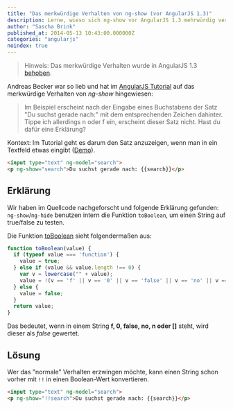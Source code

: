 ```yaml
---
title: "Das merkwürdige Verhalten von ng-show (vor AngularJS 1.3)"
description: Lerne, wieso sich ng-show vor AngularJS 1.3 mehrwürdig verhalten hat.
author: "Sascha Brink"
published_at: 2014-05-13 10:43:00.000000Z
categories: "angularjs"
noindex: true
---
```


> Hinweis: Das merkwürdige Verhalten wurde in AngularJS 1.3 [behoben](https://github.com/angular/angular.js/commit/bdfc9c02d021e08babfbc966a007c71b4946d69d).

Andreas Becker war so lieb und hat im [AngularJS Tutorial](/artikel/angularjs-tutorial-deutsch/) auf das merkwürdige Verhalten von *ng-show* hingewiesen:

> Im Beispiel erscheint nach der Eingabe eines Buchstabens der Satz "Du suchst gerade nach:" mit dem entsprechenden Zeichen dahinter. Tippe ich allerdings n oder f ein, erscheint dieser Satz nicht.  Hast du dafür eine Erklärung?

Kontext: Im Tutorial geht es darum den Satz anzuzeigen, wenn man in ein Textfeld etwas eingibt ([Demo](http://angularjs-de.github.io/angularjs-tutorial-code/04-directives/)).

```html
<input type="text" ng-model="search">
<p ng-show="search">Du suchst gerade nach: {{search}}</p>
```

## Erklärung

Wir haben im Quellcode nachgeforscht und folgende Erklärung gefunden: `ng-show`/`ng-hide` benutzen intern die Funktion `toBoolean`, um einen String auf true/false zu testen.

Die Funktion [toBoolean](https://github.com/angular/angular.js/blob/v1.2.16/src/Angular.js#L1004) sieht folgendermaßen aus:

```javascript
function toBoolean(value) {
  if (typeof value === 'function') {
    value = true;
  } else if (value && value.length !== 0) {
    var v = lowercase("" + value);
    value = !(v == 'f' || v == '0' || v == 'false' || v == 'no' || v == 'n' || v == '[]');
  } else {
    value = false;
  }
  return value;
}
```

Das bedeutet, wenn in einem String **f, 0, false, no, n oder []** steht, wird dieser als *false* gewertet.

## Lösung

Wer das "normale" Verhalten erzwingen möchte, kann einen String schon vorher mit `!!` in einen Boolean-Wert konvertieren.

```html
<input type="text" ng-model="search">
<p ng-show="!!search">Du suchst gerade nach: {{search}}</p>
```
